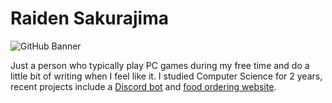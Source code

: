 # Raiden Sakurajima
![GitHub Banner](https://i.postimg.cc/tg469HLg/Ganyu-full-3213486.jpg)

Just a person who typically play PC games during my free time and do a little bit of writing when I feel like it. I studied Computer Science for 2 years, recent projects include a [Discord bot](https://github.com/Raphilia/watame) and [food ordering website](https://github.com/Raphilia/food-creation).

